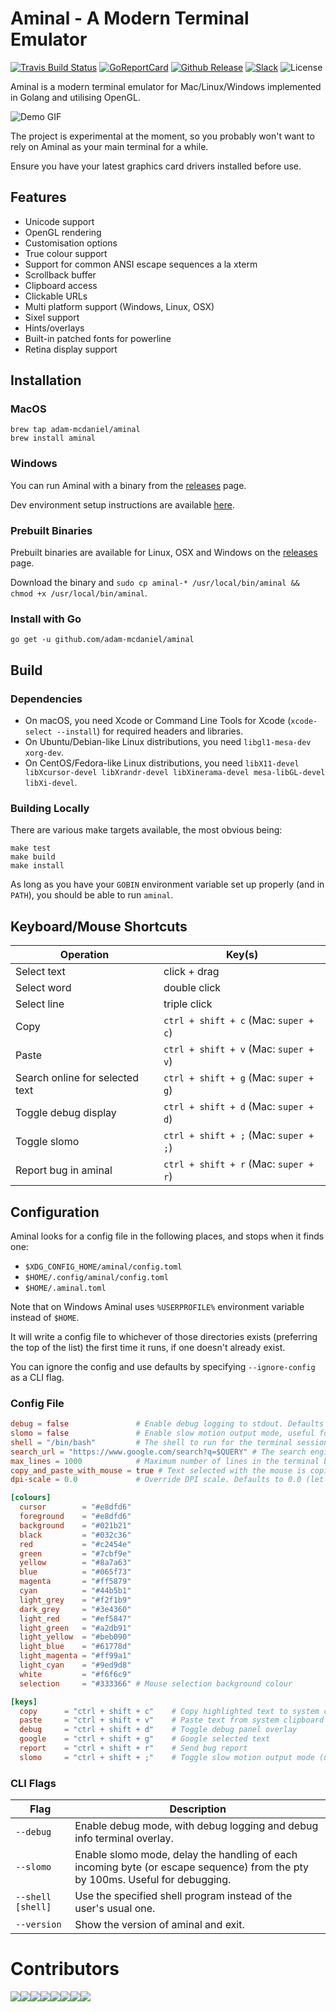 # Aminal - A Modern Terminal Emulator

[![Travis Build Status](https://travis-ci.org/adam-mcdaniel/aminal.svg?branch=master)](https://travis-ci.org/adam-mcdaniel/aminal)
[![GoReportCard](https://goreportcard.com/badge/github.com/adam-mcdaniel/aminal)](https://goreportcard.com/report/github.com/adam-mcdaniel/aminal)
[![Github Release](https://img.shields.io/github/release/adam-mcdaniel/aminal.svg)](https://github.com/adam-mcdaniel/aminal/releases)
[![Slack](https://img.shields.io/badge/slack-%23aminal-%23ffcc00.svg)](http://gophers.slack.com/messages/aminal)
![License](https://img.shields.io/github/license/adam-mcdaniel/aminal.svg)

Aminal is a modern terminal emulator for Mac/Linux/Windows implemented in Golang and utilising OpenGL. 

![Demo GIF](demo.gif)

The project is experimental at the moment, so you probably won't want to rely on Aminal as your main terminal for a while.

Ensure you have your latest graphics card drivers installed before use.

## Features

- Unicode support
- OpenGL rendering
- Customisation options
- True colour support
- Support for common ANSI escape sequences a la xterm
- Scrollback buffer
- Clipboard access
- Clickable URLs
- Multi platform support (Windows, Linux, OSX)
- Sixel support
- Hints/overlays
- Built-in patched fonts for powerline
- Retina display support

## Installation

### MacOS

```
brew tap adam-mcdaniel/aminal
brew install aminal
```

### Windows

You can run Aminal with a binary from the [releases](https://github.com/adam-mcdaniel/aminal/releases) page.

Dev environment setup instructions are available [here](windows.md).

### Prebuilt Binaries

Prebuilt binaries are available for Linux, OSX and Windows on the [releases](https://github.com/adam-mcdaniel/aminal/releases) page. 

Download the binary and `sudo cp aminal-* /usr/local/bin/aminal && chmod +x /usr/local/bin/aminal`.

### Install with Go

```
go get -u github.com/adam-mcdaniel/aminal
```

## Build 

### Dependencies

- On macOS, you need Xcode or Command Line Tools for Xcode (`xcode-select --install`) for required headers and libraries.
- On Ubuntu/Debian-like Linux distributions, you need `libgl1-mesa-dev xorg-dev`.
- On CentOS/Fedora-like Linux distributions, you need `libX11-devel libXcursor-devel libXrandr-devel libXinerama-devel mesa-libGL-devel libXi-devel`.

### Building Locally

There are various make targets available, the most obvious being:

```
make test
make build
make install
```

As long as you have your `GOBIN` environment variable set up properly (and in `PATH`), you should be able to run `aminal`.

## Keyboard/Mouse Shortcuts

| Operation            | Key(s)               |
| -------------------- | -------------------- |
| Select text          | click + drag         |
| Select word          | double click         |
| Select line          | triple click         |
| Copy                 | `ctrl + shift + c` (Mac: `super + c`) |
| Paste                | `ctrl + shift + v` (Mac: `super + v`) |
| Search online for selected text | `ctrl + shift + g` (Mac: `super + g`) |
| Toggle debug display | `ctrl + shift + d` (Mac: `super + d`) |
| Toggle slomo         | `ctrl + shift + ;` (Mac: `super + ;`) |
| Report bug in aminal | `ctrl + shift + r` (Mac: `super + r`) |

## Configuration

Aminal looks for a config file in the following places, and stops when it finds one:

* `$XDG_CONFIG_HOME/aminal/config.toml`
* `$HOME/.config/aminal/config.toml`
* `$HOME/.aminal.toml`

Note that on Windows Aminal uses `%USERPROFILE%` environment variable instead of `$HOME`.

It will write a config file to whichever of those directories exists (preferring the top of the list) the first time it runs, if one doesn't already exist.

You can ignore the config and use defaults by specifying `--ignore-config` as a CLI flag.

### Config File

```toml
debug = false               # Enable debug logging to stdout. Defaults to false.
slomo = false               # Enable slow motion output mode, useful for debugging shells/terminal GUI apps etc. Defaults to false.
shell = "/bin/bash"         # The shell to run for the terminal session. Defaults to the users shell.
search_url = "https://www.google.com/search?q=$QUERY" # The search engine to use for the "search selected text" action. Defaults to google. Set this to your own search url using $QUERY as the keywords to replace when searching.
max_lines = 1000            # Maximum number of lines in the terminal buffer.
copy_and_paste_with_mouse = true # Text selected with the mouse is copied to the clipboard on end selection, and is pasted on right mouse button click.
dpi-scale = 0.0             # Override DPI scale. Defaults to 0.0 (let Aminal determine the DPI scale itself).

[colours]
  cursor        = "#e8dfd6" 
  foreground    = "#e8dfd6" 
  background    = "#021b21" 
  black         = "#032c36" 
  red           = "#c2454e" 
  green         = "#7cbf9e"
  yellow        = "#8a7a63"
  blue          = "#065f73"
  magenta       = "#ff5879"
  cyan          = "#44b5b1"
  light_grey    = "#f2f1b9"
  dark_grey     = "#3e4360"
  light_red     = "#ef5847"
  light_green   = "#a2db91"
  light_yellow  = "#beb090"
  light_blue    = "#61778d"
  light_magenta = "#ff99a1"
  light_cyan    = "#9ed9d8"
  white         = "#f6f6c9"
  selection     = "#333366" # Mouse selection background colour

[keys]
  copy      = "ctrl + shift + c"    # Copy highlighted text to system clipboard
  paste     = "ctrl + shift + v"    # Paste text from system clipboard
  debug     = "ctrl + shift + d"    # Toggle debug panel overlay
  google    = "ctrl + shift + g"    # Google selected text
  report    = "ctrl + shift + r"    # Send bug report
  slomo     = "ctrl + shift + ;"    # Toggle slow motion output mode (useful for debugging)
```

### CLI Flags

| Flag              | Description                                                                                                                   |
| ----------------- | ----------------------------------------------------------------------------------------------------------------------------- |
| `--debug`         | Enable debug mode, with debug logging and debug info terminal overlay.
| `--slomo`         | Enable slomo mode, delay the handling of each incoming byte (or escape sequence) from the pty by 100ms. Useful for debugging.
| `--shell [shell]` | Use the specified shell program instead of the user's usual one. 
| `--version`       | Show the version of aminal and exit.

# Contributors

[![](https://sourcerer.io/fame/adam-mcdaniel/adam-mcdaniel/aminal/images/0)](https://sourcerer.io/fame/adam-mcdaniel/adam-mcdaniel/aminal/links/0)[![](https://sourcerer.io/fame/adam-mcdaniel/adam-mcdaniel/aminal/images/1)](https://sourcerer.io/fame/adam-mcdaniel/adam-mcdaniel/aminal/links/1)[![](https://sourcerer.io/fame/adam-mcdaniel/adam-mcdaniel/aminal/images/2)](https://sourcerer.io/fame/adam-mcdaniel/adam-mcdaniel/aminal/links/2)[![](https://sourcerer.io/fame/adam-mcdaniel/adam-mcdaniel/aminal/images/3)](https://sourcerer.io/fame/adam-mcdaniel/adam-mcdaniel/aminal/links/3)[![](https://sourcerer.io/fame/adam-mcdaniel/adam-mcdaniel/aminal/images/4)](https://sourcerer.io/fame/adam-mcdaniel/adam-mcdaniel/aminal/links/4)[![](https://sourcerer.io/fame/adam-mcdaniel/adam-mcdaniel/aminal/images/5)](https://sourcerer.io/fame/adam-mcdaniel/adam-mcdaniel/aminal/links/5)[![](https://sourcerer.io/fame/adam-mcdaniel/adam-mcdaniel/aminal/images/6)](https://sourcerer.io/fame/adam-mcdaniel/adam-mcdaniel/aminal/links/6)[![](https://sourcerer.io/fame/adam-mcdaniel/adam-mcdaniel/aminal/images/7)](https://sourcerer.io/fame/adam-mcdaniel/adam-mcdaniel/aminal/links/7)
